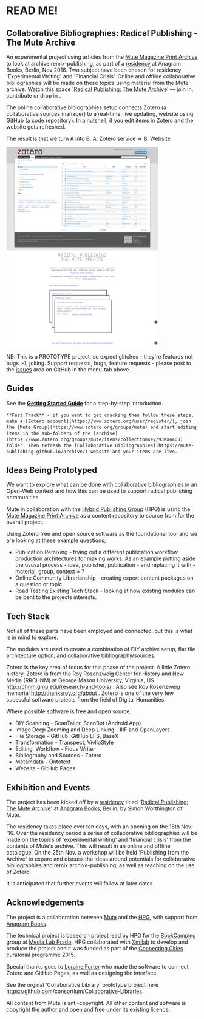 # READ ME!

## Collaborative Bibliographies: Radical Publishing - The Mute Archive
An experimental project using articles from the [Mute Magazine Print Archive](http://www.metamute.org/editorial/books/mute-magazine-print-archive) to look at archive remix-publishing, as part of a [residency](https://www.facebook.com/events/187497858364325/) at Anagram Books, Berlin, Nov 2016. Two subject have been chosen for residency 'Experimental Writing' and 'Financial Crisis'. Online and offline collaborative bibliographies will be made on these topics using material from the Mute archive. Watch this space '[Radical Publishing: The Mute Archive](https://mute-publishing.github.io/archive/)' — join in, contribute or drop in .

The online collaborative bibiographies setup connects Zotero (a collaborative sources manager) to a real-time, live updating, website using GitHub (a code repository). In a nutshell, if you edit items in Zotero and the website gets refreshed.

The result is that we turn A into B. A. Zotero service => B. Website

<img src="screencapture-zotero-org-groups-mute-items-1478255002396.png" alt="Zotero service" width="400">
<img src="screencapture-mute-publishing-github-io-archive-1478255073392.png" alt="Coll Bib" width="400">

NB: This is a PROTOTYPE project, so expect glitches - they're features not bugs :-), joking. Support requests, bugs, feature requests - please post to the [issues](https://github.com/Mute-Publishing/archive/issues) area on GitHub in the menu-tab above.

## Guides

See the **[Getting Started Guide](https://github.com/Mute-Publishing/archive/blob/gh-pages/getting-started-guide.md)** for a step-by-step introduction.

```
**Fast Track** - if you want to get cracking then follow these steps, make a [Zotero account](https://www.zotero.org/user/register/), join the [Mute Group](https://www.zotero.org/groups/mute) and start editing items in the sub-folders of the [archive](https://www.zotero.org/groups/mute/items/collectionKey/93KX44QJ) folder. Then refresh the [Collaborative Bibliographies](https://mute-publishing.github.io/archive/) website and your items are live.
```

## Ideas Being Prototyped

We want to explore what can be done with collaborative bibliographies in an Open-Web context and how this can be used to support radical publishing communities.

Mute in collaboration with the [Hybrid Publishing Group](https://hpg.io) (HPG) is using the [Mute Magazine Print Archive](http://www.metamute.org/editorial/books/mute-magazine-print-archive) as a content repository to source from for the overall project.

Using Zotero free and open source software as the foundational tool and we are looking at these example questions;

+ Publication Remixing - trying out a different publication workflow production architectures for making works. As an example putting aside the ususal process - idea, publisher, publication - and replacing it with - material, group, context = ?
+ Online Community Librarianship - creating expert content packages on a question or topic.
+ Road Testing Existing Tech Stack - looking at how existing modules can be bent to the projects interests.

## Tech Stack
Not all of these parts have been employed and connected, but this is what is in mind to explore.

The modules are used to create a combination of DIY archive setup, flat file architecture option, and collaborative bibliography/sources.

Zotero is the key area of focus for this phase of the project. A little Zotero history. Zotero is from the Roy Rosenzweig Center for History and New Media (RRCHNM) at George Mason University, Virginia, US http://chnm.gmu.edu/research-and-tools/ . Also see Roy Rosenzweig memorial http://thanksroy.org/about . Zotero is one of the very few sucessful software projects from the field of Digital Humanities.

Where possible software is free and open source.

+ DIY Scanning - ScanTailor, ScanBot (Android App)
+ Image Deep Zooming and Deep Linking - IIIF and OpenLayers
+ File Storage - GitHub, GitHub LFS, BaseX
+ Transformation - Transpect, VivlioStyle
+ Editing, Workflow - Fidus Writer
+ Bibliography and Sources - Zotero
+ Metamdata - Ontotext
+ Website - GitHub Pages

## Exhibition and Events
The project has been kicked off by a [residency](https://www.facebook.com/events/187497858364325/) titled '[Radical Publishing: The Mute Archive](https://mute-publishing.github.io/archive/)' at [Anagram Books](http://www.anagrambooks.com/), Berlin, by Simon Worthington of Mute.

The residency takes place over ten days, with an opening on the 18th Nov. '16. Over the residency period a series of collaborative bibliographies will be made on the topics of 'experimental writing' and 'financial crisis' from the contents of Mute's archive. This will result in an online and offline catalogue. On the 25th Nov. a workshop will be held 'Publishing from the Archive' to expore and discuss the ideas around potentials for collaborative bibliographies and remix archive-publishing, as well as teaching on the use of Zotero.

It is anticipated that further events will follow at later dates.

## Acknowledgements
The project is a collaboration between [Mute](http://www.metamute.org/) and the [HPG](https://hpg.io), with support from [Anagram Books](http://www.anagrambooks.com/).

The technical project is based on project lead by HPG for the [BookCamping](http://bookcamping.cc/) group at [Media Lab Prado](http://medialab-prado.es/). HPG collaborated with [Xm:lab](http://www.xmlab.org/news/) to develop and produce the project and it was funded as part of the [Connecting Cities](http://connectingcities.net/) curatorial programme 2015.

Special thanks goes to [Loraine Furter](http://lorainefurter.net/) who made the software to connect Zotero and GitHub Pages, as well as designing the interface.

See the orginal 'Collaborative Library' prototype project here https://github.com/consortium/Collaborative-Libraries

All content from Mute is anti-copyright. All other content and sofware is copyright the author and open and free under its existing licence.
